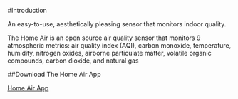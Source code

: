 #Introduction

An easy-to-use, aesthetically pleasing sensor that monitors indoor quality. 

The Home Air is an open source air quality sensor that monitors 9 atmospheric metrics: 
air quality index (AQI), carbon monoxide, temperature, humidity, nitrogen oxides, 
airborne particulate matter, volatile organic compounds, carbon dioxide, and natural gas


##Download The Home Air App

[Home Air App](https://drive.google.com/drive/folders/1Y1vbtp7N9nVuI760VfmDXbLYci5fVd_r)
